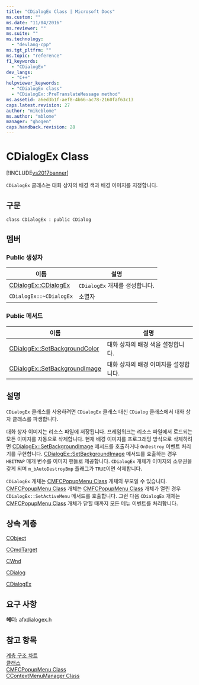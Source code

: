 ```yaml
---
title: "CDialogEx Class | Microsoft Docs"
ms.custom: ""
ms.date: "11/04/2016"
ms.reviewer: ""
ms.suite: ""
ms.technology: 
  - "devlang-cpp"
ms.tgt_pltfrm: ""
ms.topic: "reference"
f1_keywords: 
  - "CDialogEx"
dev_langs: 
  - "C++"
helpviewer_keywords: 
  - "CDialogEx class"
  - "CDialogEx::PreTranslateMessage method"
ms.assetid: a6ed3b1f-aef8-4b66-ac78-2160faf63c13
caps.latest.revision: 27
author: "mikeblome"
ms.author: "mblome"
manager: "ghogen"
caps.handback.revision: 28
---
```

# CDialogEx Class
[!INCLUDE[vs2017banner](../../assembler/inline/includes/vs2017banner.md)]

`CDialogEx` 클래스는 대화 상자의 배경 색과 배경 이미지를 지정합니다.  
  
## 구문  
  
```  
class CDialogEx : public CDialog  
```  
  
## 멤버  
  
### Public 생성자  
  
|이름|설명|  
|--------|--------|  
|[CDialogEx::CDialogEx](../Topic/CDialogEx::CDialogEx.md)|`CDialogEx` 개체를 생성합니다.|  
|`CDialogEx::~CDialogEx`|소멸자|  
  
### Public 메서드  
  
|이름|설명|  
|--------|--------|  
|[CDialogEx::SetBackgroundColor](../Topic/CDialogEx::SetBackgroundColor.md)|대화 상자의 배경 색을 설정합니다.|  
|[CDialogEx::SetBackgroundImage](../Topic/CDialogEx::SetBackgroundImage.md)|대화 상자의 배경 이미지를 설정합니다.|  
  
## 설명  
 `CDialogEx` 클래스를 사용하려면 `CDialogEx` 클래스 대신 `CDialog` 클래스에서 대화 상자 클래스를 파생합니다.  
  
 대화 상자 이미지는 리소스 파일에 저장됩니다.  프레임워크는 리소스 파일에서 로드되는 모든 이미지를 자동으로 삭제합니다.  현재 배경 이미지를 프로그래밍 방식으로 삭제하려면 [CDialogEx::SetBackgroundImage](../Topic/CDialogEx::SetBackgroundImage.md) 메서드를 호출하거나 `OnDestroy` 이벤트 처리기를 구현합니다.  [CDialogEx::SetBackgroundImage](../Topic/CDialogEx::SetBackgroundImage.md) 메서드를 호출하는 경우 `HBITMAP` 매개 변수를 이미지 핸들로 제공합니다.  `CDialogEx` 개체가 이미지의 소유권을 갖게 되며 `m_bAutoDestroyBmp` 플래그가 `TRUE`이면 삭제합니다.  
  
 `CDialogEx` 개체는 [CMFCPopupMenu Class](../../mfc/reference/cmfcpopupmenu-class.md) 개체의 부모일 수 있습니다.  [CMFCPopupMenu Class](../../mfc/reference/cmfcpopupmenu-class.md) 개체는 [CMFCPopupMenu Class](../../mfc/reference/cmfcpopupmenu-class.md) 개체가 열린 경우 `CDialogEx::SetActiveMenu` 메서드를 호출합니다.  그런 다음 `CDialogEx` 개체는 [CMFCPopupMenu Class](../../mfc/reference/cmfcpopupmenu-class.md) 개체가 닫힐 때까지 모든 메뉴 이벤트를 처리합니다.  
  
## 상속 계층  
 [CObject](../../mfc/reference/cobject-class.md)  
  
 [CCmdTarget](../../mfc/reference/ccmdtarget-class.md)  
  
 [CWnd](../../mfc/reference/cwnd-class.md)  
  
 [CDialog](../../mfc/reference/cdialog-class.md)  
  
 [CDialogEx](../../mfc/reference/cdialogex-class.md)  
  
## 요구 사항  
 **헤더:** afxdialogex.h  
  
## 참고 항목  
 [계층 구조 차트](../../mfc/hierarchy-chart.md)   
 [클래스](../../mfc/reference/mfc-classes.md)   
 [CMFCPopupMenu Class](../../mfc/reference/cmfcpopupmenu-class.md)   
 [CContextMenuManager Class](../../mfc/reference/ccontextmenumanager-class.md)